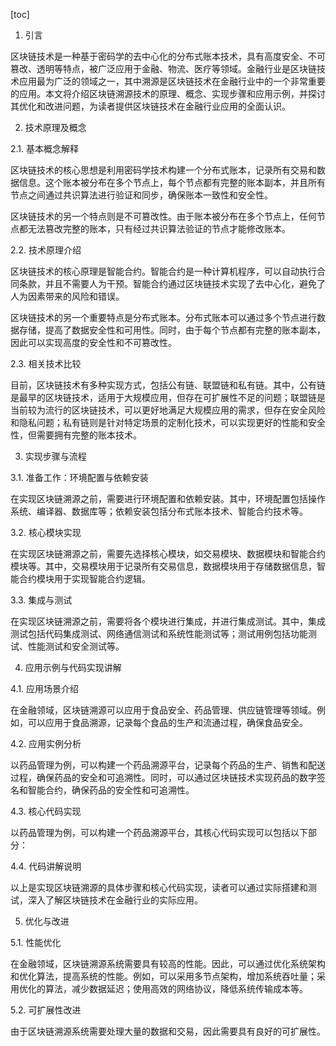 
[toc]                    
                
                
1. 引言

区块链技术是一种基于密码学的去中心化的分布式账本技术，具有高度安全、不可篡改、透明等特点，被广泛应用于金融、物流、医疗等领域。金融行业是区块链技术应用最为广泛的领域之一，其中溯源是区块链技术在金融行业中的一个非常重要的应用。本文将介绍区块链溯源技术的原理、概念、实现步骤和应用示例，并探讨其优化和改进问题，为读者提供区块链技术在金融行业应用的全面认识。

2. 技术原理及概念

2.1. 基本概念解释

区块链技术的核心思想是利用密码学技术构建一个分布式账本，记录所有交易和数据信息。这个账本被分布在多个节点上，每个节点都有完整的账本副本，并且所有节点之间通过共识算法进行验证和同步，确保账本一致性和安全性。

区块链技术的另一个特点则是不可篡改性。由于账本被分布在多个节点上，任何节点都无法篡改完整的账本，只有经过共识算法验证的节点才能修改账本。

2.2. 技术原理介绍

区块链技术的核心原理是智能合约。智能合约是一种计算机程序，可以自动执行合同条款，并且不需要人为干预。智能合约通过区块链技术实现了去中心化，避免了人为因素带来的风险和错误。

区块链技术的另一个重要特点是分布式账本。分布式账本可以通过多个节点进行数据存储，提高了数据安全性和可用性。同时，由于每个节点都有完整的账本副本，因此可以实现高度的安全性和不可篡改性。

2.3. 相关技术比较

目前，区块链技术有多种实现方式，包括公有链、联盟链和私有链。其中，公有链是最早的区块链技术，适用于大规模应用，但存在可扩展性不足的问题；联盟链是当前较为流行的区块链技术，可以更好地满足大规模应用的需求，但存在安全风险和隐私问题；私有链则是针对特定场景的定制化技术，可以实现更好的性能和安全性，但需要拥有完整的账本技术。

3. 实现步骤与流程

3.1. 准备工作：环境配置与依赖安装

在实现区块链溯源之前，需要进行环境配置和依赖安装。其中，环境配置包括操作系统、编译器、数据库等；依赖安装包括分布式账本技术、智能合约技术等。

3.2. 核心模块实现

在实现区块链溯源之前，需要先选择核心模块，如交易模块、数据模块和智能合约模块等。其中，交易模块用于记录所有交易信息，数据模块用于存储数据信息，智能合约模块用于实现智能合约逻辑。

3.3. 集成与测试

在实现区块链溯源之前，需要将各个模块进行集成，并进行集成测试。其中，集成测试包括代码集成测试、网络通信测试和系统性能测试等；测试用例包括功能测试、性能测试和安全测试等。

4. 应用示例与代码实现讲解

4.1. 应用场景介绍

在金融领域，区块链溯源可以应用于食品安全、药品管理、供应链管理等领域。例如，可以应用于食品溯源，记录每个食品的生产和流通过程，确保食品安全。





4.2. 应用实例分析

以药品管理为例，可以构建一个药品溯源平台，记录每个药品的生产、销售和配送过程，确保药品的安全和可追溯性。同时，可以通过区块链技术实现药品的数字签名和智能合约，确保药品的安全性和可追溯性。





4.3. 核心代码实现

以药品管理为例，可以构建一个药品溯源平台，其核心代码实现可以包括以下部分：





4.4. 代码讲解说明





以上是实现区块链溯源的具体步骤和核心代码实现，读者可以通过实际搭建和测试，深入了解区块链技术在金融行业的实际应用。

5. 优化与改进

5.1. 性能优化

在金融领域，区块链溯源系统需要具有较高的性能。因此，可以通过优化系统架构和优化算法，提高系统的性能。例如，可以采用多节点架构，增加系统吞吐量；采用优化的算法，减少数据延迟；使用高效的网络协议，降低系统传输成本等。





5.2. 可扩展性改进

由于区块链溯源系统需要处理大量的数据和交易，因此需要具有良好的可扩展性。

